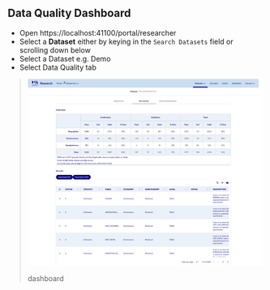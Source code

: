 ## Data Quality Dashboard
- Open https://localhost:41100/portal/researcher
- Select a **Dataset** either by keying in the `Search Datasets` field or scrolling down below
- Select a Dataset e.g. Demo
- Select Data Quality tab

> ![](../images/dqd/dqd-dashboard.png)
>
> dashboard
